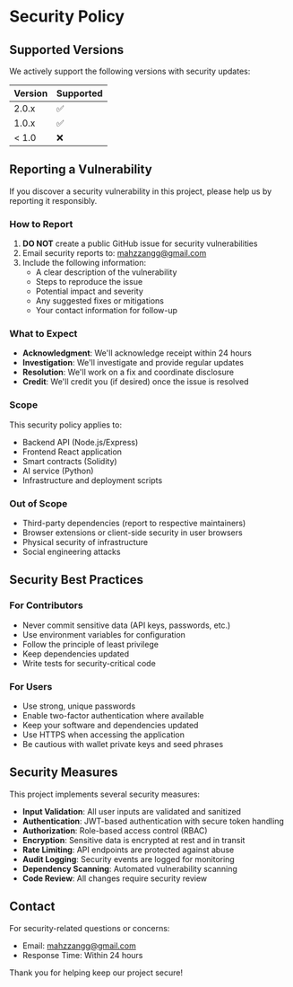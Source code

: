 # Security Policy

## Supported Versions

We actively support the following versions with security updates:

| Version | Supported          |
| ------- | ------------------ |
| 2.0.x   | :white_check_mark: |
| 1.0.x   | :white_check_mark: |
| < 1.0   | :x:                |

## Reporting a Vulnerability

If you discover a security vulnerability in this project, please help us by reporting it responsibly.

### How to Report

1. **DO NOT** create a public GitHub issue for security vulnerabilities
2. Email security reports to: mahzzangg@gmail.com
3. Include the following information:
   - A clear description of the vulnerability
   - Steps to reproduce the issue
   - Potential impact and severity
   - Any suggested fixes or mitigations
   - Your contact information for follow-up

### What to Expect

- **Acknowledgment**: We'll acknowledge receipt within 24 hours
- **Investigation**: We'll investigate and provide regular updates
- **Resolution**: We'll work on a fix and coordinate disclosure
- **Credit**: We'll credit you (if desired) once the issue is resolved

### Scope

This security policy applies to:
- Backend API (Node.js/Express)
- Frontend React application
- Smart contracts (Solidity)
- AI service (Python)
- Infrastructure and deployment scripts

### Out of Scope

- Third-party dependencies (report to respective maintainers)
- Browser extensions or client-side security in user browsers
- Physical security of infrastructure
- Social engineering attacks

## Security Best Practices

### For Contributors
- Never commit sensitive data (API keys, passwords, etc.)
- Use environment variables for configuration
- Follow the principle of least privilege
- Keep dependencies updated
- Write tests for security-critical code

### For Users
- Use strong, unique passwords
- Enable two-factor authentication where available
- Keep your software and dependencies updated
- Use HTTPS when accessing the application
- Be cautious with wallet private keys and seed phrases

## Security Measures

This project implements several security measures:

- **Input Validation**: All user inputs are validated and sanitized
- **Authentication**: JWT-based authentication with secure token handling
- **Authorization**: Role-based access control (RBAC)
- **Encryption**: Sensitive data is encrypted at rest and in transit
- **Rate Limiting**: API endpoints are protected against abuse
- **Audit Logging**: Security events are logged for monitoring
- **Dependency Scanning**: Automated vulnerability scanning
- **Code Review**: All changes require security review

## Contact

For security-related questions or concerns:
- Email: mahzzangg@gmail.com
- Response Time: Within 24 hours

Thank you for helping keep our project secure!
